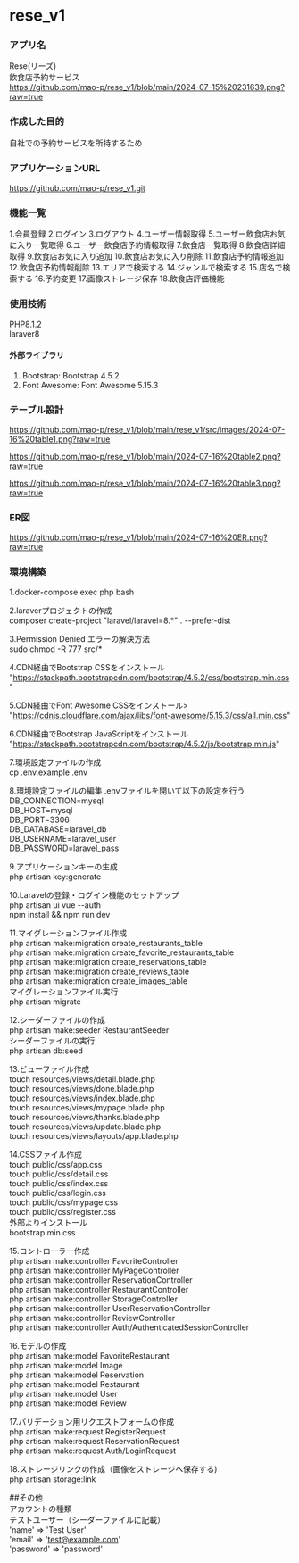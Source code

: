 # rese_v1
### アプリ名
Rese(リーズ)<br>
飲食店予約サービス<br>
https://github.com/mao-p/rese_v1/blob/main/2024-07-15%20231639.png?raw=true


### 作成した目的
自社での予約サービスを所持するため

### アプリケーションURL
https://github.com/mao-p/rese_v1.git


### 機能一覧
1.会員登録
2.ログイン
3.ログアウト
4.ユーザー情報取得
5.ユーザー飲食店お気に入り一覧取得
6.ユーザー飲食店予約情報取得
7.飲食店一覧取得
8.飲食店詳細取得
9.飲食店お気に入り追加
10.飲食店お気に入り削除
11.飲食店予約情報追加
12.飲食店予約情報削除
13.エリアで検索する
14.ジャンルで検索する
15.店名で検索する
16.予約変更
17.画像ストレージ保存
18.飲食店評価機能

### 使用技術
PHP8.1.2<br>
laraver8
#### 外部ライブラリ
1. Bootstrap: Bootstrap 4.5.2
2. Font Awesome: Font Awesome 5.15.3

### テーブル設計
https://github.com/mao-p/rese_v1/blob/main/rese_v1/src/images/2024-07-16%20table1.png?raw=true

https://github.com/mao-p/rese_v1/blob/main/2024-07-16%20table2.png?raw=true

https://github.com/mao-p/rese_v1/blob/main/2024-07-16%20table3.png?raw=true

### ER図
https://github.com/mao-p/rese_v1/blob/main/2024-07-16%20ER.png?raw=true

### 環境構築
1.docker-compose exec php bash

2.laraverプロジェクトの作成<br>
composer create-project "laravel/laravel=8.*" . --prefer-dist<br>

3.Permission Denied エラーの解決方法<br>
sudo chmod -R 777 src/*

4.CDN経由でBootstrap CSSをインストール
"https://stackpath.bootstrapcdn.com/bootstrap/4.5.2/css/bootstrap.min.css"

5.CDN経由でFont Awesome CSSをインストール>
"https://cdnjs.cloudflare.com/ajax/libs/font-awesome/5.15.3/css/all.min.css" 

6.CDN経由でBootstrap JavaScriptをインストール
"https://stackpath.bootstrapcdn.com/bootstrap/4.5.2/js/bootstrap.min.js"

7.環境設定ファイルの作成<br>
cp .env.example .env<br>

8.環境設定ファイルの編集
.envファイルを開いて以下の設定を行う<br>
DB_CONNECTION=mysql<br>
DB_HOST=mysql<br>
DB_PORT=3306<br>
DB_DATABASE=laravel_db<br>
DB_USERNAME=laravel_user<br>
DB_PASSWORD=laravel_pass<br>

9.アプリケーションキーの生成<br>
php artisan key:generate<br>

10.Laravelの登録・ログイン機能のセットアップ<br>
php artisan ui vue --auth<br>
npm install && npm run dev<br>

11.マイグレーションファイル作成<br>
php artisan make:migration create_restaurants_table<br>
php artisan make:migration create_favorite_restaurants_table<br>
php artisan make:migration create_reservations_table<br>
php artisan make:migration create_reviews_table<br>
php artisan make:migration create_images_table<br>
マイグレーションファイル実行<br>
php artisan migrate<br>

12.シーダーファイルの作成<br>
php artisan make:seeder RestaurantSeeder<br>
シーダーファイルの実行<Br>
php artisan db:seed<br>

13.ビューファイル作成<br>
touch resources/views/detail.blade.php<br>
touch resources/views/done.blade.php<br>
touch resources/views/index.blade.php<br>
touch resources/views/mypage.blade.php<br>
touch resources/views/thanks.blade.php<br>
touch resources/views/update.blade.php<br>
touch resources/views/layouts/app.blade.php<br>


14.CSSファイル作成<br>
touch public/css/app.css<br>
touch public/css/detail.css<br>
touch public/css/index.css<br>
touch public/css/login.css<br>
touch public/css/mypage.css<br>
touch public/css/register.css<br>
外部よりインストール<br>
bootstrap.min.css

15.コントローラー作成<br>
php artisan make:controller FavoriteController<br>
php artisan make:controller MyPageController<br>
php artisan make:controller ReservationController<br>
php artisan make:controller RestaurantController<br>
php artisan make:controller StorageController<br>
php artisan make:controller UserReservationController<br>
php artisan make:controller ReviewController<br>
php artisan make:controller Auth/AuthenticatedSessionController<br>

16.モデルの作成<br>
php artisan make:model FavoriteRestaurant<br>
php artisan make:model Image<br>
php artisan make:model Reservation<br>
php artisan make:model Restaurant<br>
php artisan make:model User<br>
php artisan make:model Review<br>

17.バリデーション用リクエストフォームの作成<br>
php artisan make:request RegisterRequest<br>
php artisan make:request ReservationRequest<br>
php artisan make:request Auth/LoginRequest<br>

18.ストレージリンクの作成（画像をストレージへ保存する)<br>
php artisan storage:link<br>


##その他<br>
アカウントの種類<br>
テストユーザー（シーダーファイルに記載）<br>
            'name' => 'Test User'<br>
            'email' => 'test@example.com'<br>
            'password' => 'password'

        
